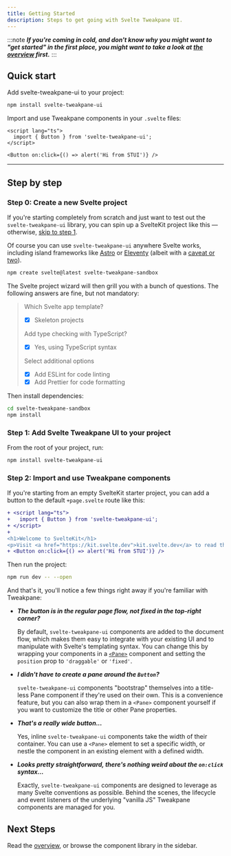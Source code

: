 ```yaml
---
title: Getting Started
description: Steps to get going with Svelte Tweakpane UI.
---
```


:::note
_**If you're coming in cold, and don't know why you might want to "get started" in the first place, you might want to take a look at [the overview](./docs) first.**_
:::

## Quick start

Add svelte-tweakpane-ui to your project:

```sh
npm install svelte-tweakpane-ui
```

Import and use Tweakpane components in your `.svelte` files:

```svelte title="your-component.svelte"
<script lang="ts">
  import { Button } from 'svelte-tweakpane-ui';
</script>

<Button on:click={() => alert('Hi from STUI')} />
```

---

## Step by step

### Step 0: Create a new Svelte project

If you're starting completely from scratch and just want to test out the `svelte-tweakpane-ui` library, you can spin up a SvelteKit project like this — otherwise, [skip to step 1](#step-1-add-svelte-tweakpane-ui-to-your-project).

Of course you can use `svelte-tweakpane-ui` anywhere Svelte works, including island frameworks like [Astro](https://astro.build) or [Eleventy](https://www.11ty.dev/docs/plugins/partial-hydration/) (albeit with a [caveat or two](TODO)).

```sh
npm create svelte@latest svelte-tweakpane-sandbox
```

The Svelte project wizard will then grill you with a bunch of questions. The following answers are fine, but not mandatory:

> Which Svelte app template?
>
> - [x] Skeleton projects
>
> Add type checking with TypeScript?
>
> - [x] Yes, using TypeScript syntax
>
> Select additional options
>
> - [x] Add ESLint for code linting
> - [x] Add Prettier for code formatting

Then install dependencies:

```sh
cd svelte-tweakpane-sandbox
npm install
```

### Step 1: Add Svelte Tweakpane UI to your project

From the root of your project, run:

```sh
npm install svelte-tweakpane-ui
```

### Step 2: Import and use Tweakpane components

If you're starting from an empty SvelteKit starter project, you can add a button to the default `+page.svelte` route like this:

```diff lang="svelte" title="/src/routes/+page.svelte"
+ <script lang="ts">
+	import { Button } from 'svelte-tweakpane-ui';
+ </script>
+
<h1>Welcome to SvelteKit</h1>
<p>Visit <a href="https://kit.svelte.dev">kit.svelte.dev</a> to read the documentation</p>
+ <Button on:click={() => alert('Hi from STUI')} />
```

Then run the project:

```sh
npm run dev -- --open
```

And that's it, you'll notice a few things right away if you're familiar with Tweakpane:

- _**The button is in the regular page flow, not fixed in the top-right corner?**_

  By default, `svelte-tweakpane-ui` components are added to the document flow, which makes them easy to integrate with your existing UI and to manipulate with Svelte's templating syntax. You can change this by wrapping your components in a [`<Pane>`](/components/pane) component and setting the `position` prop to `'draggable'` or `'fixed'`.

- _**I didn't have to create a pane around the `Button`?**_

  `svelte-tweakpane-ui` components "bootstrap" themselves into a title-less Pane component if they're used on their own. This is a convenience feature, but you can also wrap them in a `<Pane>` component yourself if you want to customize the title or other Pane properties.

- _**That's a really wide button...**_

  Yes, inline `svelte-tweakpane-ui` components take the width of their container. You can use a `<Pane>` element to set a specific width, or nestle the component in an existing element with a defined width.

- _**Looks pretty straightforward, there's nothing weird about the `on:click` syntax...**_

  Exactly, `svelte-tweakpane-ui` components are designed to leverage as many Svelte conventions as possible. Behind the scenes, the lifecycle and event listeners of the underlying "vanilla JS" Tweakpane components are managed for you.

## Next Steps

Read the [overview](./docs), or browse the component library in the sidebar.
